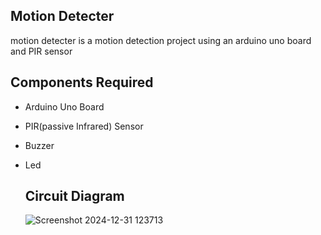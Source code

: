 ## Motion Detecter
motion detecter is a motion detection project using an arduino uno board and PIR sensor 

## Components Required
- Arduino Uno Board
- PIR(passive Infrared) Sensor
- Buzzer
- Led

  ## Circuit Diagram
  
  ![Screenshot 2024-12-31 123713](https://github.com/user-attachments/assets/f31fb24f-851b-409c-a974-387a6bea2cab)
